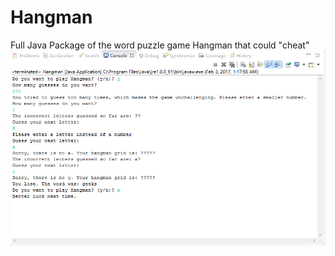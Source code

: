 # Hangman
Full Java Package of the word puzzle game Hangman that could "cheat"
![Hangman Screenshot](hangman.png)

